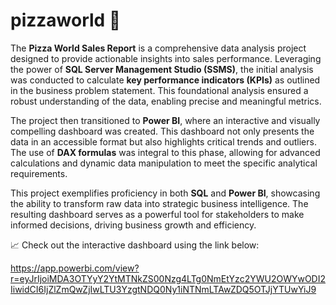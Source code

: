 # pizzaworld 🍕

The **Pizza World Sales Report** is a comprehensive data analysis project designed to provide actionable insights into sales performance. Leveraging the power of **SQL Server Management Studio (SSMS)**, the initial analysis was conducted to calculate **key performance indicators (KPIs)** as outlined in the business problem statement. This foundational analysis ensured a robust understanding of the data, enabling precise and meaningful metrics.

The project then transitioned to **Power BI**, where an interactive and visually compelling dashboard was created. This dashboard not only presents the data in an accessible format but also highlights critical trends and outliers. The use of **DAX formulas** was integral to this phase, allowing for advanced calculations and dynamic data manipulation to meet the specific analytical requirements.

This project exemplifies proficiency in both **SQL** and **Power BI**, showcasing the ability to transform raw data into strategic business intelligence. The resulting dashboard serves as a powerful tool for stakeholders to make informed decisions, driving business growth and efficiency.

📈 Check out the interactive dashboard using the link below:

https://app.powerbi.com/view?r=eyJrIjoiMDA3OTYyY2YtMTNkZS00Nzg4LTg0NmEtYzc2YWU2OWYwODI2IiwidCI6IjZlZmQwZjIwLTU3YzgtNDQ0Ny1iNTNmLTAwZDQ5OTJjYTUwYiJ9

